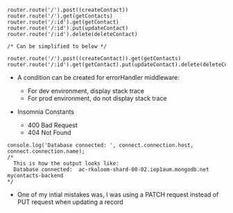 ```JS
router.route('/').post((createContact))
router.route('/').get(getContacts)
router.route('/:id').get(getContact)
router.route('/:id').put(updateContact)
router.route('/:id').delete(deleteContact)

/* Can be simplified to below */

router.route('/').post((createContact)).get(getContacts)
router.route('/:id').get(getContact).put(updateContact).delete(deleteContact)
```

- A condition can be created for errorHandler middleware:

  - For dev environment, display stack trace
  - For prod environment, do not display stack trace

- Insomnia Constants
  - 400 Bad Request
  - 404 Not Found

```JS
console.log('Database connected: ', connect.connection.host, connect.connection.name);
/*
  This is how the output looks like:
  Database connected:  ac-rkoloom-shard-00-02.iep1aum.mongodb.net mycontacts-backend
*/
```

- One of my intial mistakes was, I was using a PATCH request instead of PUT request when updating a record
